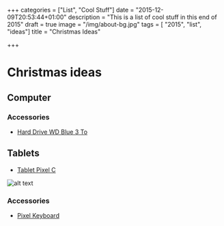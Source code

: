 +++
categories = ["List", "Cool Stuff"]
date = "2015-12-09T20:53:44+01:00"
description = "This is a list of cool stuff in this end of 2015"
draft = true
image = "/img/about-bg.jpg"
tags = [ "2015", "list", "ideas"]
title = "Christmas Ideas"

+++

# Christmas ideas

## Computer

### Accessories

* [Hard Drive WD Blue 3 To](http://www.materiel.net/disque-dur-interne-3-5-pouces/western-digital-wd-blue-3-5-sata-iii-6-gb-s-3-to-122374.html)

## Tablets

* [Tablet Pixel C](https://store.google.com/product/pixel_c)

![alt text](http://s9.postimg.org/n6ecsbj3j/Google_Pixel_C_Android_Tablet_with_Keyboard.jpg)

### Accessories

* [Pixel Keyboard](https://store.google.com/product/pixel_c_keyboard)
